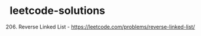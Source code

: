 # leetcode-solutions


206. Reverse Linked List - https://leetcode.com/problems/reverse-linked-list/
